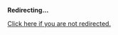 <!DOCTYPE html>
<html>
<head>
<title>Redirecting...</title>
<link rel="canonical" href="http://blog.jle.im/entry/introducing-the-auto-library.md"/>
<meta http-equiv="content-type" content="text/html; charset=utf-8" />
<meta http-equiv="refresh" content="0; url=#{destination_path}" />
</head>
<body>
  <p><strong>Redirecting...</strong></p>
  <p><a href='http://blog.jle.im/entry/introducing-the-auto-library.md'>Click here if you are not redirected.</a></p>
  <script>
    document.location.href = "http://blog.jle.im/entry/introducing-the-auto-library.md";
  </script>
</body>
</html>
